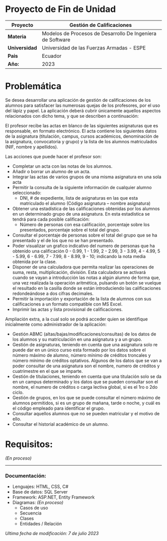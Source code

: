 # Proyecto de Fin de Unidad
|Proyecto|Gestión de Calificaciones|
|---|---|
| **Materia** | Modelos de Procesos de Desarrollo De Ingeníera de Software|
|**Universidad**|Universidad de las Fuerzas Armadas - ESPE|
|**Pais**|Ecuador|
|**Año:**|2023|

# Problemática

Se desea desarrollar una aplicación de gestión de calificaciones de los alumnos para satisfacer las numerosas quejas de los profesores, por el uso del lápiz y papel. La aplicación deberá cubrir únicamente aquellos aspectos relacionados con dicho tema, y que se describen a continuación:

El profesor recibe las actas en blanco de las siguientes asignaturas que es responsable, en formato electrónico. El acta contiene los siguientes datos de la asignatura (titulación, campus, cursos académicos, denominación de la asignatura, convocatoria y grupo) y la lista de los alumnos matriculados (NIF, nombre y apellidos).

Las acciones que puede hacer el profesor son:

* Completar un acta con las notas de los alumnos.
* Añadir o borrar un alumno de un acta.
* Integrar las actas de varios grupos de una misma asignatura en una sola acta
* Permitir la consulta de la siguiente información de cualquier alumno seleccionado:
    * DNI, # de expediente, lista de asignaturas en las que esta matriculado el alumno (Código asignatura – nombre asignatura)
* Obtener una estadística de las calificaciones obtenidas por los alumnos en un determinado grupo de una asignatura. En esta estadística se tendrá para cada posible calificación:
    * Número de personas con esa calificación, porcentaje sobre los presentados, porcentaje sobre el total del grupo.
* Consultar el porcentaje de personas sobre el total del grupo que se ha presentado y el de los que no se han presentado.
* Poder visualizar un grafico indicativo del numero de personas que ha obtenido una calificación 0 - 0.99, 1 - 1.99, 2 - 2.99, 3 - 3.99, 4 - 4.99, 5 - 5.99, 6 - 6.99, 7 - 7.99, 8 - 8.99, 9 - 10; indicando la nota media obtenida por la clase.
* Disponer de una calculadora que permita realizar las operaciones de suma, resta, multiplicación, división. Esta calculadora se activará cuando se vayan a introducción las notas a algún alumno de forma que, una vez realizada la operación aritmética, pulsando un botón se vuelque el resultado en la casilla donde se están introduciendo las calificaciones redondeándose a dos cifras decimales.
* Permitir la importación y exportación de la lista de alumnos con sus calificaciones a un formato compatible con MS Excel.
* Imprimir las actas y lista provisional de calificaciones.

Ampliación extra, a la cual solo se podrá acceder quien se identifique inicialmente como administrador de la aplicación:

* Gestión ABMC (altas/bajas/modificaciones/consultas) de los datos de los alumnos y su matriculación en una asignatura y a un grupo.
* Gestión de asignaturas, teniendo en cuenta que una asignatura solo re puede dar en un único curso esta formado por los datos sobre el número máximo de alumno, número mínimo de créditos troncales y número mínimo de créditos optativos. Algunos de los datos que se van a poder consultar de una asignatura son el nombre, numero de créditos y cuatrimestre en el que se imparte.
* Gestión de titulaciones, teniendo en cuenta que una titulación solo se da en un campus determinado y los datos que se pueden consultar son el nombre, el numero de créditos o carga lectiva global, si es el 1ro o 2do ciclo.
* Gestión de grupos, en los que se puede consultar el número máximo de alumnos permitidos, si es un grupo de mañana, tarde o noche, y cuál es el código empleado para identificar el grupo.
* Consultar aquellos alumnos que no se pueden matricular y el motivo de ello.
* Consultar el historial académico de un alumno.


# Requisitos:

_(En proceso)_

---

### Documentación:
* Lenguajes: HTML, CSS, C#
* Base de datos: SQL Server
* Framework: ASP.NET, Entity Framework
* Diagramas: _(En proceso)_
  * Casos de uso
  * Secuencia
  * Clases
  * Entidades / Relación
  
_Ultima fecha de modificación: 7 de julio 2023_
